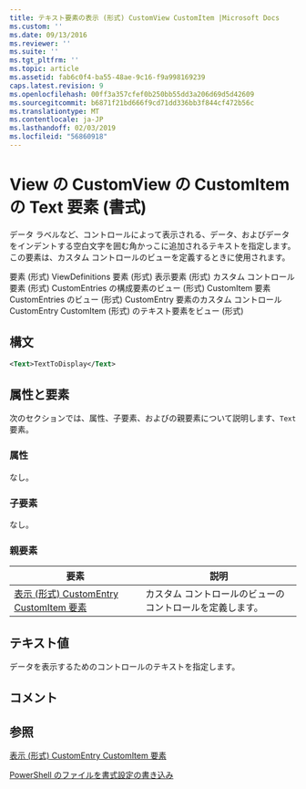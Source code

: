 ```yaml
---
title: テキスト要素の表示 (形式) CustomView CustomItem |Microsoft Docs
ms.custom: ''
ms.date: 09/13/2016
ms.reviewer: ''
ms.suite: ''
ms.tgt_pltfrm: ''
ms.topic: article
ms.assetid: fab6c0f4-ba55-48ae-9c16-f9a998169239
caps.latest.revision: 9
ms.openlocfilehash: 00ff3a357cfef0b250bb55dd3a206d69d5d42609
ms.sourcegitcommit: b6871f21bd666f9cd71dd336bb3f844cf472b56c
ms.translationtype: MT
ms.contentlocale: ja-JP
ms.lasthandoff: 02/03/2019
ms.locfileid: "56860918"
---
```

# <a name="text-element-for-customitem-for-customview-for-view-format"></a>View の CustomView の CustomItem の Text 要素 (書式)

データ ラベルなど、コントロールによって表示される、データ、およびデータをインデントする空白文字を囲む角かっこに追加されるテキストを指定します。 この要素は、カスタム コントロールのビューを定義するときに使用されます。

要素 (形式) ViewDefinitions 要素 (形式) 表示要素 (形式) カスタム コントロール要素 (形式) CustomEntries の構成要素のビュー (形式) CustomItem 要素 CustomEntries のビュー (形式) CustomEntry 要素のカスタム コントロールCustomEntry CustomItem (形式) のテキスト要素をビュー (形式)

## <a name="syntax"></a>構文

```xml
<Text>TextToDisplay</Text>
```

## <a name="attributes-and-elements"></a>属性と要素

次のセクションでは、属性、子要素、およびの親要素について説明します、`Text`要素。

### <a name="attributes"></a>属性

なし。

### <a name="child-elements"></a>子要素

なし。

### <a name="parent-elements"></a>親要素

|要素|説明|
|-------------|-----------------|
|[表示 (形式) CustomEntry CustomItem 要素](./customitem-element-for-customentry-for-customcontrol-for-view-format.md)|カスタム コントロールのビューのコントロールを定義します。|

## <a name="text-value"></a>テキスト値

データを表示するためのコントロールのテキストを指定します。

## <a name="remarks"></a>コメント

## <a name="see-also"></a>参照

[表示 (形式) CustomEntry CustomItem 要素](./customitem-element-for-customentry-for-customcontrol-for-view-format.md)

[PowerShell のファイルを書式設定の書き込み](./writing-a-powershell-formatting-file.md)
